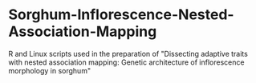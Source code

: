 # Sorghum-Inflorescence-Nested-Association-Mapping
R and Linux scripts used in the preparation of "Dissecting adaptive traits with nested association mapping: Genetic architecture of inflorescence morphology in sorghum"
